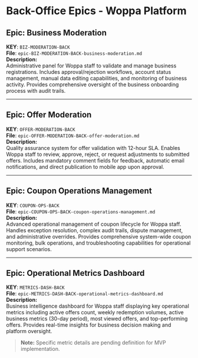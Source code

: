 # Back-Office Epics - Woppa Platform

## Epic: Business Moderation
**KEY**: `BIZ-MODERATION-BACK`  
**File**: `epic-BIZ-MODERATION-BACK-business-moderation.md`  
**Description:**  
Administrative panel for Woppa staff to validate and manage business registrations. Includes approval/rejection workflows, account status management, manual data editing capabilities, and monitoring of business activity. Provides comprehensive oversight of the business onboarding process with audit trails.

---

## Epic: Offer Moderation
**KEY**: `OFFER-MODERATION-BACK`  
**File**: `epic-OFFER-MODERATION-BACK-offer-moderation.md`  
**Description:**  
Quality assurance system for offer validation with 12-hour SLA. Enables Woppa staff to review, approve, reject, or request adjustments to submitted offers. Includes mandatory comment fields for feedback, automatic email notifications, and direct publication to mobile app upon approval.

---

## Epic: Coupon Operations Management
**KEY**: `COUPON-OPS-BACK`  
**File**: `epic-COUPON-OPS-BACK-coupon-operations-management.md`  
**Description:**  
Advanced operational management of coupon lifecycle for Woppa staff. Handles exception resolution, complex audit trails, dispute management, and administrative overrides. Provides comprehensive system-wide coupon monitoring, bulk operations, and troubleshooting capabilities for operational support scenarios.

---

## Epic: Operational Metrics Dashboard
**KEY**: `METRICS-DASH-BACK`  
**File**: `epic-METRICS-DASH-BACK-operational-metrics-dashboard.md`  
**Description:**  
Business intelligence dashboard for Woppa staff displaying key operational metrics including active offers count, weekly redemption volumes, active business metrics (30-day period), most viewed offers, and top-performing offers. Provides real-time insights for business decision making and platform oversight.

> **Note:** Specific metric details are pending definition for MVP implementation.